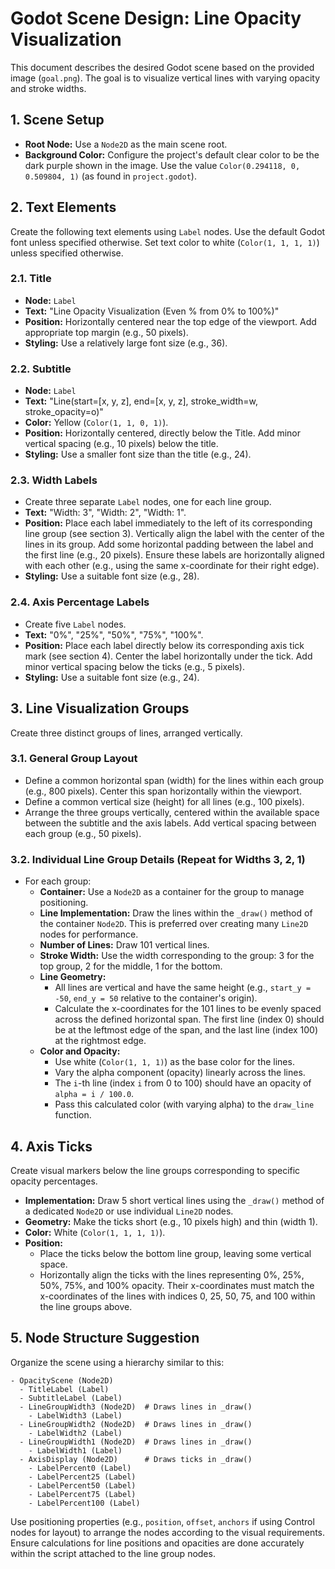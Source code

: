 # Godot Scene Design: Line Opacity Visualization

This document describes the desired Godot scene based on the provided image (`goal.png`). The goal is to visualize vertical lines with varying opacity and stroke widths.

## 1. Scene Setup

-   **Root Node:** Use a `Node2D` as the main scene root.
-   **Background Color:** Configure the project's default clear color to be the dark purple shown in the image. Use the value `Color(0.294118, 0, 0.509804, 1)` (as found in `project.godot`).

## 2. Text Elements

Create the following text elements using `Label` nodes. Use the default Godot font unless specified otherwise. Set text color to white (`Color(1, 1, 1, 1)`) unless specified otherwise.

### 2.1. Title
-   **Node:** `Label`
-   **Text:** "Line Opacity Visualization (Even % from 0% to 100%)"
-   **Position:** Horizontally centered near the top edge of the viewport. Add appropriate top margin (e.g., 50 pixels).
-   **Styling:** Use a relatively large font size (e.g., 36).

### 2.2. Subtitle
-   **Node:** `Label`
-   **Text:** "Line(start=[x, y, z], end=[x, y, z], stroke_width=w, stroke_opacity=o)"
-   **Color:** Yellow (`Color(1, 1, 0, 1)`).
-   **Position:** Horizontally centered, directly below the Title. Add minor vertical spacing (e.g., 10 pixels) below the title.
-   **Styling:** Use a smaller font size than the title (e.g., 24).

### 2.3. Width Labels
-   Create three separate `Label` nodes, one for each line group.
-   **Text:** "Width: 3", "Width: 2", "Width: 1".
-   **Position:** Place each label immediately to the left of its corresponding line group (see section 3). Vertically align the label with the center of the lines in its group. Add some horizontal padding between the label and the first line (e.g., 20 pixels). Ensure these labels are horizontally aligned with each other (e.g., using the same x-coordinate for their right edge).
-   **Styling:** Use a suitable font size (e.g., 28).

### 2.4. Axis Percentage Labels
-   Create five `Label` nodes.
-   **Text:** "0%", "25%", "50%", "75%", "100%".
-   **Position:** Place each label directly below its corresponding axis tick mark (see section 4). Center the label horizontally under the tick. Add minor vertical spacing below the ticks (e.g., 5 pixels).
-   **Styling:** Use a suitable font size (e.g., 24).

## 3. Line Visualization Groups

Create three distinct groups of lines, arranged vertically.

### 3.1. General Group Layout
-   Define a common horizontal span (width) for the lines within each group (e.g., 800 pixels). Center this span horizontally within the viewport.
-   Define a common vertical size (height) for all lines (e.g., 100 pixels).
-   Arrange the three groups vertically, centered within the available space between the subtitle and the axis labels. Add vertical spacing between each group (e.g., 50 pixels).

### 3.2. Individual Line Group Details (Repeat for Widths 3, 2, 1)
-   For each group:
    -   **Container:** Use a `Node2D` as a container for the group to manage positioning.
    -   **Line Implementation:** Draw the lines within the `_draw()` method of the container `Node2D`. This is preferred over creating many `Line2D` nodes for performance.
    -   **Number of Lines:** Draw 101 vertical lines.
    -   **Stroke Width:** Use the width corresponding to the group: 3 for the top group, 2 for the middle, 1 for the bottom.
    -   **Line Geometry:**
        -   All lines are vertical and have the same height (e.g., `start_y = -50`, `end_y = 50` relative to the container's origin).
        -   Calculate the x-coordinates for the 101 lines to be evenly spaced across the defined horizontal span. The first line (index 0) should be at the leftmost edge of the span, and the last line (index 100) at the rightmost edge.
    -   **Color and Opacity:**
        -   Use white (`Color(1, 1, 1)`) as the base color for the lines.
        -   Vary the alpha component (opacity) linearly across the lines.
        -   The `i`-th line (index `i` from 0 to 100) should have an opacity of `alpha = i / 100.0`.
        -   Pass this calculated color (with varying alpha) to the `draw_line` function.

## 4. Axis Ticks

Create visual markers below the line groups corresponding to specific opacity percentages.

-   **Implementation:** Draw 5 short vertical lines using the `_draw()` method of a dedicated `Node2D` or use individual `Line2D` nodes.
-   **Geometry:** Make the ticks short (e.g., 10 pixels high) and thin (width 1).
-   **Color:** White (`Color(1, 1, 1, 1)`).
-   **Position:**
    -   Place the ticks below the bottom line group, leaving some vertical space.
    -   Horizontally align the ticks with the lines representing 0%, 25%, 50%, 75%, and 100% opacity. Their x-coordinates must match the x-coordinates of the lines with indices 0, 25, 50, 75, and 100 within the line groups above.

## 5. Node Structure Suggestion

Organize the scene using a hierarchy similar to this:

```
- OpacityScene (Node2D)
  - TitleLabel (Label)
  - SubtitleLabel (Label)
  - LineGroupWidth3 (Node2D)  # Draws lines in _draw()
    - LabelWidth3 (Label)
  - LineGroupWidth2 (Node2D)  # Draws lines in _draw()
    - LabelWidth2 (Label)
  - LineGroupWidth1 (Node2D)  # Draws lines in _draw()
    - LabelWidth1 (Label)
  - AxisDisplay (Node2D)      # Draws ticks in _draw()
    - LabelPercent0 (Label)
    - LabelPercent25 (Label)
    - LabelPercent50 (Label)
    - LabelPercent75 (Label)
    - LabelPercent100 (Label)
```

Use positioning properties (e.g., `position`, `offset`, `anchors` if using Control nodes for layout) to arrange the nodes according to the visual requirements. Ensure calculations for line positions and opacities are done accurately within the script attached to the line group nodes.
